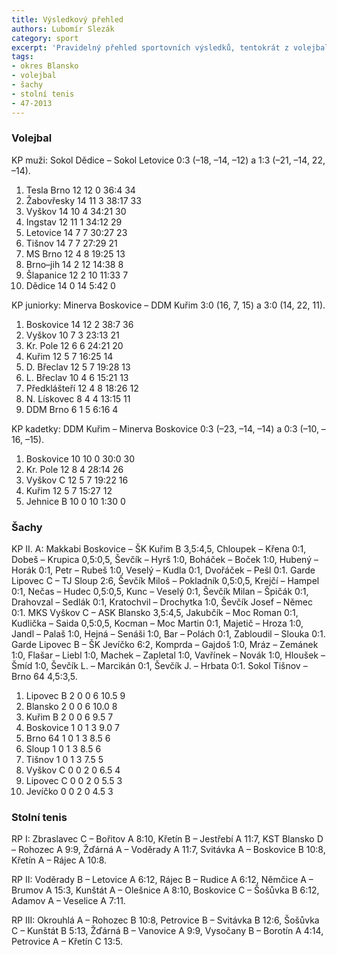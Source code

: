 ```yaml
---
title: Výsledkový přehled
authors: Lubomír Slezák
category: sport
excerpt: 'Pravidelný přehled sportovních výsledků, tentokrát z volejbalu, šachu a stolního tenisu.'
tags:
- okres Blansko
- volejbal
- šachy
- stolní tenis
- 47-2013
---
```


### Volejbal

KP muži: Sokol Dědice – Sokol Letovice 0:3 (–18, –14, –12) a 1:3 (–21, –14, 22, –14).

1. Tesla Brno 12 12 0 36:4 34
2. Žabovřesky 14 11 3 38:17 33
3. Vyškov 14 10 4 34:21 30
4. Ingstav 12 11 1 34:12 29
5. Letovice 14 7 7 30:27 23
6. Tišnov 14 7 7 27:29 21
7. MS Brno 12 4 8 19:25 13
8. Brno–jih 14 2 12 14:38 8
9. Šlapanice 12 2 10 11:33 7
10. Dědice 14 0 14 5:42 0

KP juniorky: Minerva Boskovice – DDM Kuřim 3:0 (16, 7, 15) a 3:0 (14, 22, 11).

1. Boskovice 14 12 2 38:7 36
2. Vyškov 10 7 3 23:13 21
3. Kr. Pole 12 6 6 24:21 20
4. Kuřim 12 5 7 16:25 14
5. D. Břeclav 12 5 7 19:28 13
6. L. Břeclav 10 4 6 15:21 13
7. Předklášteří 12 4 8 18:26 12
8. N. Lískovec 8 4 4 13:15 11
9. DDM Brno 6 1 5 6:16 4

KP kadetky: DDM Kuřim – Minerva Boskovice 0:3 (–23, –14, –14) a 0:3 (–10, –16, –15).

1. Boskovice 10 10 0 30:0 30
2. Kr. Pole 12 8 4 28:14 26
3. Vyškov C 12 5 7 19:22 16
4. Kuřim 12 5 7 15:27 12
5. Jehnice B 10 0 10 1:30 0

### Šachy

KP II. A: Makkabi Boskovice – ŠK Kuřim B 3,5:4,5, Chloupek – Křena 0:1, Dobeš – Krupica 0,5:0,5, Ševčík – Hyrš 1:0, Boháček – Boček 1:0, Hubený – Horák 0:1, Petr – Rubeš 1:0, Veselý – Kudla 0:1, Dvořáček – Pešl 0:1. Garde Lipovec C – TJ Sloup 2:6, Ševčík Miloš – Pokladník 0,5:0,5, Krejčí – Hampel 0:1, Nečas – Hudec 0,5:0,5, Kunc – Veselý 0:1, Ševčík Milan – Špičák 0:1, Drahovzal – Sedlák 0:1, Kratochvil – Drochytka 1:0, Ševčík Josef – Němec 0:1. MKS Vyškov C – ASK Blansko 3,5:4,5, Jakubčík – Moc Roman 0:1, Kudlička – Saida 0,5:0,5, Kocman – Moc Martin 0:1, Majetič – Hroza 1:0, Jandl – Palaš 1:0, Hejná – Senáši 1:0, Bar – Polách 0:1, Zabloudil – Slouka 0:1. Garde Lipovec B – ŠK Jevíčko 6:2, Komprda – Gajdoš 1:0, Mráz – Zemánek 1:0, Flašar – Liebl 1:0, Machek – Zapletal 1:0, Vavřínek – Novák 1:0, Hloušek – Šmíd 1:0, Ševčík L. – Marcikán 0:1, Ševčík J. – Hrbata 0:1. Sokol Tišnov – Brno 64 4,5:3,5.

1. Lipovec B 2 0 0 6 10.5 9
2. Blansko 2 0 0 6 10.0 8
3. Kuřim B 2 0 0 6 9.5 7
4. Boskovice 1 0 1 3 9.0 7
5. Brno 64 1 0 1 3 8.5 6
6. Sloup 1 0 1 3 8.5 6
7. Tišnov 1 0 1 3 7.5 5
8. Vyškov C 0 0 2 0 6.5 4
9. Lipovec C 0 0 2 0 5.5 3
10. Jevíčko 0 0 2 0 4.5 3

### Stolní tenis

RP I: Zbraslavec C – Bořitov A 8:10, Křetín B – Jestřebí A 11:7, KST Blansko D – Rohozec A 9:9, Žďárná A – Voděrady A 11:7, Svitávka A – Boskovice B 10:8, Křetín A – Rájec A 10:8.

RP II: Voděrady B – Letovice A 6:12, Rájec B – Rudice A 6:12, Němčice A – Brumov A 15:3, Kunštát A – Olešnice A 8:10, Boskovice C – Šošůvka B 6:12, Adamov A – Veselice A 7:11.

RP III: Okrouhlá A – Rohozec B 10:8, Petrovice B – Svitávka B 12:6, Šošůvka C – Kunštát B 5:13, Žďárná B – Vanovice A 9:9, Vysočany B – Borotín A 4:14, Petrovice A – Křetín C 13:5.

